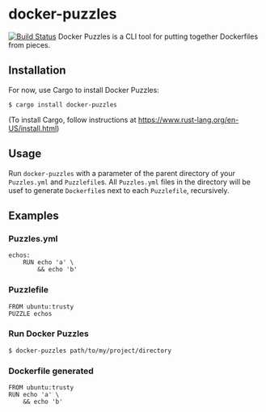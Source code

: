 # docker-puzzles
[![Build Status](https://travis-ci.com/kobalazs/docker-puzzles.svg?branch=master)](https://travis-ci.com/kobalazs/docker-puzzles)
Docker Puzzles is a CLI tool for putting together Dockerfiles from pieces.

## Installation
For now, use Cargo to install Docker Puzzles:
```
$ cargo install docker-puzzles
```
(To install Cargo, follow instructions at <https://www.rust-lang.org/en-US/install.html>)

## Usage
Run `docker-puzzles` with a parameter of the parent directory of your `Puzzles.yml`
and `Puzzlefile`s. All `Puzzles.yml` files in the directory will be usef to generate
`Dockerfile`s next to each `Puzzlefile`, recursively.

## Examples

### Puzzles.yml
```
echos:
    RUN echo 'a' \
        && echo 'b'
```

### Puzzlefile
```
FROM ubuntu:trusty
PUZZLE echos
```

### Run Docker Puzzles
```
$ docker-puzzles path/to/my/project/directory
```

### Dockerfile generated
```
FROM ubuntu:trusty
RUN echo 'a' \
    && echo 'b'
```
